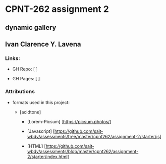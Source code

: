 # CPNT-262 assignment 2
## dynamic gallery
## Ivan Clarence Y. Lavena

### Links:

   * GH Repo: [   ]

   * GH Pages: [   ]

### Attributions

   * formats used in this project:
       * [acidtone]

           * [Lorem-Picsum] [https://picsum.photos/]

           * [Javascript] [https://github.com/sait-wbdv/assessments/tree/master/cpnt262/assignment-2/starter/js]

           * [HTML] [https://github.com/sait-wbdv/assessments/blob/master/cpnt262/assignment-2/starter/index.html]
